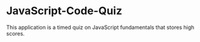 # JavaScript-Code-Quiz
This application is a timed quiz on JavaScript fundamentals that stores high scores.
